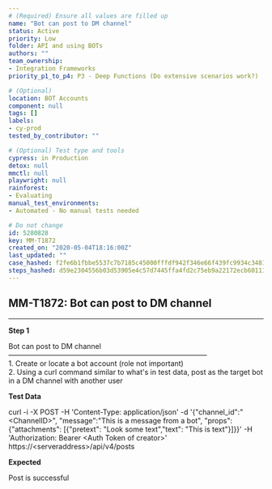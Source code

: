 ```yaml
---
# (Required) Ensure all values are filled up
name: "Bot can post to DM channel"
status: Active
priority: Low
folder: API and using BOTs
authors: ""
team_ownership: 
- Integration Frameworks
priority_p1_to_p4: P3 - Deep Functions (Do extensive scenarios work?)

# (Optional)
location: BOT Accounts
component: null
tags: []
labels: 
- cy-prod
tested_by_contributor: ""

# (Optional) Test type and tools
cypress: in Production
detox: null
mmctl: null
playwright: null
rainforest: 
- Evaluating
manual_test_environments:
- Automated - No manual tests needed

# Do not change
id: 5280828
key: MM-T1872
created_on: "2020-05-04T18:16:00Z"
last_updated: ""
case_hashed: f2fe6b1fbbe5537c7b7185c45000fffdf942f346e66f439fc9934c3481030ef6924fe48e422aecd13703d217d29f243c
steps_hashed: d59e2304556b03d53905e4c57d7445ffa4fd2c75eb9a22172ecb601119837a9502811c8b561393169a5f1a969a4c3f72
---
```


<!-- (Auto-generated) Based on frontmatter's "key" and "name" -->

## MM-T1872: Bot can post to DM channel

---

**Step 1**

Bot can post to DM channel\
————————————————————————————\
1\. Create or locate a bot account (role not important)\
2\. Using a curl command similar to what's in test data, post as the target bot in a DM channel with another user

**Test Data**

curl -i -X POST -H 'Content-Type: application/json' -d '{"channel\_id":"\<ChannelID>", "message":"This is a message from a bot", "props":{"attachments": \[{"pretext": "Look some text","text": "This is text"}]}}' -H 'Authorization: Bearer \<Auth Token of creator>' https\://\<serveraddress>/api/v4/posts

**Expected**

Post is successful
